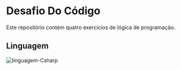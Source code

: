 # Desafio Do Código 

Este repositório contém quatro exercícios de lógica de programação.

## Linguagem

<img align="center" alt="linguagem-Csharp" src="https://img.shields.io/badge/C%23-a4048f?style=for-the-badge&logo=c-sharp&logoColor=white">
